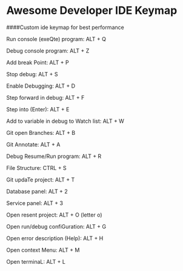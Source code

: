 # Awesome Developer IDE Keymap

####Custom ide keymap for best performance

Run console (exeQte) program: ALT + Q

Debug console program: ALT + Z

Add break Point: ALT + P

Stop debug: ALT + S

Enable Debugging: ALT + D

Step forward in debug: ALT + F

Step into (Enter): ALT + E

Add to variable in debug to Watch list: ALT + W

Git open Branches: ALT + B

Git Annotate: ALT + A

Debug Resume/Run program: ALT + R

File Structure: CTRL + S

Git updaTe project: ALT + T

Database panel: ALT + 2

Service panel: ALT + 3

Open resent project: ALT + O (letter o)

Open run/debug  confiGuration: ALT + G

Open error description (Help): ALT + H
   
Open context Menu: ALT + M

Open terminaL: ALT + L
